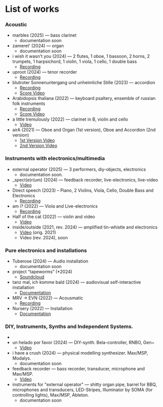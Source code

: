 # List of works

### Acoustic
- marbles (2025) — bass clarinet
  - documentation soon
- zameret’ (2024) — organ
  - documentation soon
- i wish it wasn't you (2024) — 2 flutes, 1 oboe, 1 bassoon, 2 horns, 2 trumpets, 1 harpsichord, 1 violin, 1 viola, 1 cello, 1 double bass
  - [Recording](https://soundcloud.com/ilya-vyazov/i-wish-it-wasnt-you?si=37b0b31c1af24633a51840ee0a057407&utm_source=clipboard&utm_medium=text&utm_campaign=social_sharing)
- uproot (2024) — tenor recorder
  - [Recording](https://on.soundcloud.com/bZxwQQk18A7m96Ss6) 
- blutroter Sonnenuntergang und unheimliche Stille (2023) — accordion
  - [Recording](https://soundcloud.com/ilya-vyazov/blutroter-sonnenuntergang-und-unheimliche-stille?si=3e10c69b30d34604b709b0c7ac2cbd9c&utm_source=clipboard&utm_medium=text&utm_campaign=social_sharing)
  - [Score Video](https://scorefol.io/w/clzwk0yfj00013lkx2vmkvzix)
- Arabidopsis thaliana (2022) — keyboard psaltery, ensemble of russian folk instruments
  - [Recording](https://soundcloud.com/ilya-vyazov/arabidopsis-thaliana-for-keyboard-psaltery-and-ensemble-of-russian-folk-instruments?si=363f562721be4252abfe491cedf1857f&utm_source=clipboard&utm_medium=text&utm_campaign=social_sharing)
  - [Score Video](https://youtu.be/pYCu6mCMjS0?si=nTAK0cu092_CP5wc)
- a little tremulously (2022) — clarinet in B, violin and cello
  - [Video](https://www.youtube.com/watch?v=ZT9cgRqR5U8&feature=youtu.be)
- airA (2021) — Oboe and Organ (1st version), Oboe and Accordion (2nd version)
  - [1st Version Video](https://youtu.be/bLCfoirQpag)
  - [2nd Version Video](https://youtu.be/bBbLD4vVJjQ)
    
### Instruments with electronics/multimedia
- external operator (2025) — 3 performers, diy-objects, electronics
  - documentation soon.
- _spect(e)r(um) (2024) — feedback recorder, live-electronics, live-video
  - [Video](https://youtu.be/1LtMkUAUPd4)
- Direct speech (2023) – Piano, 2 Violins, Viola, Cello, Double Bass and Electronics
  - [Recording](https://soundcloud.com/ilya-vyazov/direct-speech/s-Fzzmvk0WuPa?si=8c7deb2e52f5483c924af0e0659d1349&utm_source=clipboard&utm_medium=text&utm_campaign=social_sharing)
- am i? (2022) — Viola and Live-electronics
  - [Recording](https://soundcloud.com/ilya-vyazov/am-i-for-viola-and-live-electronics?si=363f562721be4252abfe491cedf1857f&utm_source=clipboard&utm_medium=text&utm_campaign=social_sharing)
- Half of the cat (2022) — violin and video
  - [Video](https://www.youtube.com/watch?v=rT6uOTrKmWs&feature=youtu.be)
- inside/outside (2021, rev. 2024) — amplified tin-whistle and electronics
  - [Video](https://www.youtube.com/watch?v=zvwcfdhO8Eg&feature=youtu.be) (orig. 2021)
  - Video (rev. 2024), soon
    
### Pure electronics and installations
- Tuberose (2024) — Audio installation
  - documentation soon
- project “tapeworms” (*2024)
  - [Soundcloud](https://soundcloud.com/mhl_tapeworms?utm_source=clipboard&utm_medium=text&utm_campaign=social_sharing)
- tanz mal, ich komme bald (2024) — audiovisual self-interactive installation
  - [Documentation](https://youtu.be/ah5MmVPgf8k?si=f6fGEopDqc2aU8Ru)
- MRV → EVN (2022) — Acousmatic
  - [Recording](https://soundcloud.com/ilya-vyazov/mrvevn?si=363f562721be4252abfe491cedf1857f&utm_source=clipboard&utm_medium=text&utm_campaign=social_sharing)
- Nursery (2022) — Installation
  - [Documentation](https://www.youtube.com/watch?v=kzFQqdl6KeU)
    
### DIY, Instruments, Synths and Independent Systems.
- 
- un helado por favor (2024) — DIY-synth. Bela-controller, RNBO, Gen~
  - [Video](https://youtu.be/s-Z9TrszJ_4)
- i have a crush (2024) — physical modelling synthesizer. Max/MSP, Modalys.
  - documentation soon
- feedback recorder — bass recorder, transducer, microphone and Max/MSP.
  - [Video](https://youtu.be/1LtMkUAUPd4)
- instruments for "external operator" — shitty organ pipe, barrel for BBQ, microphones and transducers, LED-Stripes, Illuminator by SOMA (for controlling lights), Max/MSP, Ableton.
  - documentation soon
